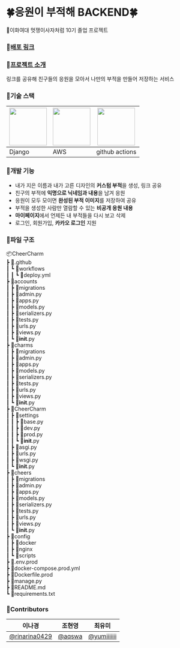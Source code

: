# 🍀응원이 부적해 BACKEND🍀
🦁이화여대 멋쟁이사자처럼 10기 졸업 프로젝트

### 💚[배포 링크](https://cheer-charm.swygbro.com/)

### 💚[프로젝트 소개](https://www.swygbro.com/contents/9f8a0d54-f110-4eb0-b3fc-262a8c3da2ed)
링크를 공유해 친구들의 응원을 모아서 나만의 부적을 만들어 저장하는 서비스

### 💚기술 스택
| <image src="https://user-images.githubusercontent.com/69039161/215253421-51587157-d431-42b6-9727-549054c5dc80.png" width=100> | <image src="https://user-images.githubusercontent.com/69039161/215253483-61e98ba8-e8bf-48f9-9035-11cd2718ea5e.png" width=100> | <image src="https://user-images.githubusercontent.com/69039161/215253535-0c29e1d3-c407-4102-abba-5b2be2954248.png" width=100> |
| ---------- | ---------- | ---------- |
| Django | AWS | github actions |

### 💚개발 기능
- 내가 지은 이름과 내가 고른 디자인의 **커스텀 부적**을 생성, 링크 공유 
- 친구의 부적에 **익명으로 닉네임과 내용**을 남겨 응원    
- 응원이 모두 모이면 **완성된 부적 이미지**를 저장하여 공유    
- 부적을 생성한 사람만 열람할 수 있는 **비공개 응원 내용**    
- **마이페이지**에서 언제든 내 부적들을 다시 보고 삭제    
- 로그인, 회원가입, **카카오 로그인** 지원

### 💚파일 구조
📦CheerCharm  
 ┣ 📂.github  
 ┃ ┗ 📂workflows  
 ┃ ┃ ┗ 📜deploy.yml  
 ┣ 📂accounts  
 ┃ ┣ 📂migrations  
 ┃ ┣ 📜admin.py  
 ┃ ┣ 📜apps.py  
 ┃ ┣ 📜models.py  
 ┃ ┣ 📜serializers.py  
 ┃ ┣ 📜tests.py  
 ┃ ┣ 📜urls.py  
 ┃ ┣ 📜views.py  
 ┃ ┗ 📜**init**.py  
 ┣ 📂charms  
 ┃ ┣ 📂migrations  
 ┃ ┣ 📜admin.py  
 ┃ ┣ 📜apps.py  
 ┃ ┣ 📜models.py  
 ┃ ┣ 📜serializers.py  
 ┃ ┣ 📜tests.py  
 ┃ ┣ 📜urls.py  
 ┃ ┣ 📜views.py  
 ┃ ┗ 📜**init**.py  
 ┣ 📂CheerCharm  
 ┃ ┣ 📂settings  
 ┃ ┃ ┣ 📜base.py  
 ┃ ┃ ┣ 📜dev.py  
 ┃ ┃ ┣ 📜prod.py  
 ┃ ┃ ┗ 📜**init**.py  
 ┃ ┣ 📜asgi.py  
 ┃ ┣ 📜urls.py  
 ┃ ┣ 📜wsgi.py  
 ┃ ┗ 📜**init**.py  
 ┣ 📂cheers  
 ┃ ┣ 📂migrations  
 ┃ ┣ 📜admin.py  
 ┃ ┣ 📜apps.py  
 ┃ ┣ 📜models.py  
 ┃ ┣ 📜serializers.py  
 ┃ ┣ 📜tests.py  
 ┃ ┣ 📜urls.py  
 ┃ ┣ 📜views.py  
 ┃ ┗ 📜**init**.py  
 ┣ 📂config  
 ┃ ┣ 📂docker  
 ┃ ┣ 📂nginx  
 ┃ ┗ 📂scripts  
 ┣ 📜.env.prod  
 ┣ 📜docker-compose.prod.yml  
 ┣ 📜Dockerfile.prod  
 ┣ 📜manage.py  
 ┣ 📜README.md  
 ┗ 📜requirements.txt

### 💚Contributors
| 이나경 | 조현영 | 최유미 |
| ---------- | ---------- | ---------- |
| [@rinarina0429](https://github.com/rinarina0429) | [@aqswa](https://github.com/aqswa) | [@yumiiiiiii](https://github.com/yumiiiiiii) |
